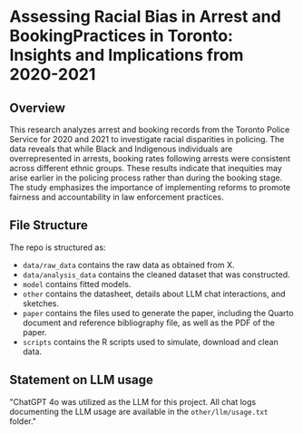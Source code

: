 # Assessing Racial Bias in Arrest and BookingPractices in Toronto: Insights and Implications from 2020-2021

## Overview

This research analyzes arrest and booking records from the Toronto Police Service for 2020 and 2021 to investigate racial disparities in policing. The data reveals that while Black and Indigenous individuals are overrepresented in arrests, booking rates following arrests were consistent across different ethnic groups. These results indicate that inequities may arise earlier in the policing process rather than during the booking stage. The study emphasizes the importance of implementing reforms to promote fairness and accountability in law enforcement practices.

## File Structure

The repo is structured as:

-   `data/raw_data` contains the raw data as obtained from X.
-   `data/analysis_data` contains the cleaned dataset that was constructed.
-   `model` contains fitted models. 
-   `other` contains the datasheet, details about LLM chat interactions, and sketches.
-   `paper` contains the files used to generate the paper, including the Quarto document and reference bibliography file, as well as the PDF of the paper. 
-   `scripts` contains the R scripts used to simulate, download and clean data.


## Statement on LLM usage

"ChatGPT 4o was utilized as the LLM for this project. All chat logs documenting the LLM usage are available in the `other/llm/usage.txt` folder."

